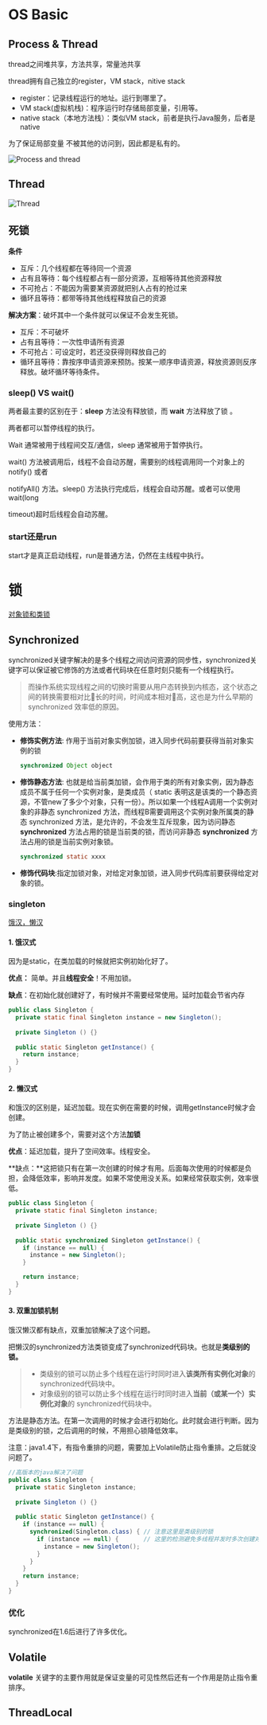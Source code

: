# OS Basic

## Process & Thread

thread之间堆共享，方法共享，常量池共享

thread拥有自己独立的register，VM stack，nitive stack

- register：记录线程运行的地址。运行到哪里了。
- VM stack(虚拟机栈)：程序运行时存储局部变量，引用等。
- native stack（本地方法栈）：类似VM stack，前者是执行Java服务，后者是native

为了保证局部变量 不被其他的访问到，因此都是私有的。

![Process and thread](images/watermark,type_ZmFuZ3poZW5naGVpdGk,shadow_10,text_aHR0cHM6Ly90aGlua3dvbi5ibG9nLmNzZG4ubmV0,size_16,color_FFFFFF,t_70.png)

## Thread

![Thread](images/image-20221122015300248.png)

## 死锁

**条件**

- 互斥：几个线程都在等待同一个资源
- 占有且等待：每个线程都占有一部分资源，互相等待其他资源释放
- 不可抢占：不能因为需要某资源就把别人占有的抢过来
- 循环且等待：都带等待其他线程释放自己的资源

**解决方案**：破坏其中一个条件就可以保证不会发生死锁。

- 互斥：不可破坏
- 占有且等待：一次性申请所有资源
- 不可抢占：可设定时，若还没获得则释放自己的
- 循环且等待：靠按序申请资源来预防。按某⼀顺序申请资源，释放资源则反序释放。破坏循环等待条件。



### **sleep() VS wait()** 

两者最主要的区别在于：**sleep** ⽅法没有释放锁，⽽ **wait** ⽅法释放了锁 。

两者都可以暂停线程的执⾏。

Wait 通常被⽤于线程间交互/通信，sleep 通常被⽤于暂停执⾏。

wait() ⽅法被调⽤后，线程不会⾃动苏醒，需要别的线程调⽤同⼀个对象上的 notify() 或者

notifyAll() ⽅法。sleep() ⽅法执⾏完成后，线程会⾃动苏醒。或者可以使⽤ wait(long

timeout)超时后线程会⾃动苏醒。



### start还是run

start才是真正启动线程，run是普通方法，仍然在主线程中执行。

# 锁

[对象锁和类锁](https://cloud.tencent.com/developer/article/1819019)

## Synchronized

synchronized关键字解决的是多个线程之间访问资源的同步性，synchronized关键字可以保证被它修饰的⽅法或者代码块在任意时刻只能有⼀个线程执⾏。

> ⽽操作系统实现线程之间的切换时需要从⽤户态转换到内核态，这个状态之间的转换需要相对⽐᫾⻓的时间，时间成本相对᫾⾼，这也是为什么早期的 synchronized 效率低的原因。

使用方法：

- **修饰实例⽅法**: 作⽤于当前对象实例加锁，进⼊同步代码前要获得当前对象实例的锁 

  ```java
  synchronized Object object
  ```

- **修饰静态⽅法**: 也就是给当前类加锁，会作⽤于类的所有对象实例，因为静态成员不属于任何⼀个实例对象，是类成员（ static 表明这是该类的⼀个静态资源，不管new了多少个对象，只有⼀份）。所以如果⼀个线程A调⽤⼀个实例对象的⾮静态 synchronized ⽅法，⽽线程B需要调⽤这个实例对象所属类的静态 synchronized ⽅法，是允许的，不会发⽣互斥现象，因为访问静态**synchronized** ⽅法占⽤的锁是当前类的锁，⽽访问⾮静态 **synchronized** ⽅法占⽤的锁是当前实例对象锁。

  ```java
  synchronized static xxxx
  ```

- **修饰代码块**:指定加锁对象，对给定对象加锁，进⼊同步代码库前要获得给定对象的锁。

### singleton

[饿汉，懒汉](https://www.cnblogs.com/codeshell/p/14177102.html)

#### **1. 饿汉式**

因为是static，在类加载的时候就把实例初始化好了。

**优点：** 简单。并且**线程安全**！不用加锁。

**缺点**：在初始化就创建好了，有时候并不需要经常使用。延时加载会节省内存

```java
public class Singleton { 
  private static final Singleton instance = new Singleton();
  
  private Singleton () {}
  
  public static Singleton getInstance() {
    return instance;
  }
}
```

#### **2. 懒汉式**

和饿汉的区别是，延迟加载。现在实例在需要的时候，调用getInstance时候才会创建。

为了防止被创建多个，需要对这个方法**加锁**

**优点**：延迟加载，提升了空间效率。线程安全。

**缺点：**这把锁只有在第一次创建的时候才有用。后面每次使用的时候都是负担，会降低效率，影响并发度。如果不常使用没关系。如果经常获取实例，效率很低。

```java
public class Singleton { 
  private static final Singleton instance;
  
  private Singleton () {}
  
  public static synchronized Singleton getInstance() {    
    if (instance == null) {      
      instance = new Singleton();    
    }    

    return instance;  
  }
}

```

#### **3. 双重加锁机制**

饿汉懒汉都有缺点，双重加锁解决了这个问题。

把懒汉的synchronized方法类锁变成了synchronized代码块。也就是**类级别的锁。**

> - 类级别的锁可以防止多个线程在运行时同时进入**该类所有实例化对象**的 synchronized代码块中。
> - 对象级别的锁可以防止多个线程在运行时同时进入**当前（或某一个）实例化对象**的 synchronized代码块中。

方法是静态方法。在第一次调用的时候才会进行初始化。此时就会进行判断。因为是类级别的锁，之后调用的时候，不用担心锁降低效率。

注意：java1.4下，有指令重排的问题，需要加上Volatile防止指令重排。之后就没问题了。

```java
//高版本的java解决了问题
public class Singleton { 
  private static Singleton instance;
  
  private Singleton () {}
  
  public static Singleton getInstance() {
    if (instance == null) {
      synchronized(Singleton.class) { // 注意这里是类级别的锁
        if (instance == null) {       // 这里的检测避免多线程并发时多次创建对象
          instance = new Singleton();
        }
      }
    }
    return instance;
  }
}

```

### 优化

synchronized在1.6后进行了许多优化。

## Volatile

**volatile** 关键字的主要作用就是保证变量的可⻅性然后还有一个作用是防止指令重排序。





## ThreadLocal

